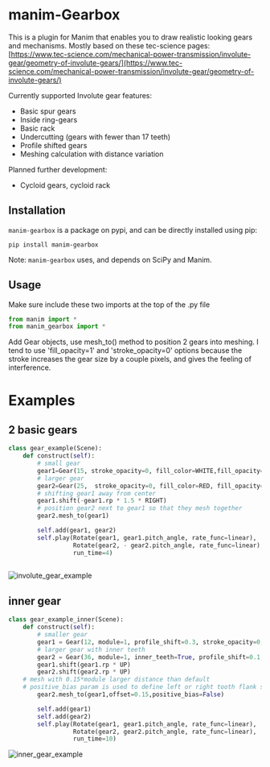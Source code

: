 # manim-Gearbox
This is a plugin for Manim that enables you to draw realistic looking gears and mechanisms.
Mostly based on these tec-science pages:
[https://www.tec-science.com/mechanical-power-transmission/involute-gear/geometry-of-involute-gears/](https://www.tec-science.com/mechanical-power-transmission/involute-gear/geometry-of-involute-gears/)

Currently supported Involute gear features:
- Basic spur gears
- Inside ring-gears
- Basic rack
- Undercutting (gears with fewer than 17 teeth)
- Profile shifted gears
- Meshing calculation with distance variation

Planned further development:
- Cycloid gears, cycloid rack


## Installation
`manim-gearbox` is a package on pypi, and can be directly installed using pip:
```
pip install manim-gearbox
```
Note: `manim-gearbox` uses, and depends on SciPy and Manim.

## Usage
Make sure include these two imports at the top of the .py file
```py
from manim import *
from manim_gearbox import *
```
Add Gear objects, use mesh_to() method to position 2 gears into meshing.
I tend to use 'fill_opacity=1' and 'stroke_opacity=0' options because the stroke increases the gear size by a couple pixels, and gives the feeling of interference.

# Examples

## 2 basic gears

```py
class gear_example(Scene):
	def construct(self):
		# small gear
		gear1=Gear(15, stroke_opacity=0, fill_color=WHITE,fill_opacity=1)
		# larger gear
		gear2=Gear(25,  stroke_opacity=0, fill_color=RED, fill_opacity=1)
		# shifting gear1 away from center
		gear1.shift(-gear1.rp * 1.5 * RIGHT)
		# position gear2 next to gear1 so that they mesh together
		gear2.mesh_to(gear1)

		self.add(gear1, gear2)
		self.play(Rotate(gear1, gear1.pitch_angle, rate_func=linear),
				  Rotate(gear2, - gear2.pitch_angle, rate_func=linear),
				  run_time=4)
		
```
![involute_gear_example](/media/involute_gear_example.gif)

## inner gear

```py
class gear_example_inner(Scene):
    def construct(self):
        # smaller gear
        gear1 = Gear(12, module=1, profile_shift=0.3, stroke_opacity=0, fill_color=WHITE,fill_opacity=1)
        # larger gear with inner teeth
        gear2 = Gear(36, module=1, inner_teeth=True, profile_shift=0.1, stroke_opacity=0, fill_color=RED, fill_opacity=1)
        gear1.shift(gear1.rp * UP)
        gear2.shift(gear2.rp * UP)
	# mesh with 0.15*module larger distance than default
	# positive_bias param is used to define left or right tooth flank shall engage if there is offset and play
        gear2.mesh_to(gear1,offset=0.15,positive_bias=False)

        self.add(gear1)
        self.add(gear2)
        self.play(Rotate(gear1, gear1.pitch_angle, rate_func=linear),
                  Rotate(gear2, gear2.pitch_angle, rate_func=linear),
                  run_time=10)

```
![inner_gear_example](/media/inner_gear_example.gif)
